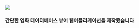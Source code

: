 ![](https://github.com/naldal/react-toy-project/blob/master/moviedb2.gif?raw=true)

### 간단한 영화 데이터베이스 뷰어 웹어플리케이션을 제작했습니다
